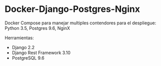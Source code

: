 # Docker-Django-Postgres-Nginx
Docker Compose para manejar multiples contendores para el despliegue: Python 3.5, Postgres 9.6, NginX

Herramientas:
- Django 2.2
- Django Rest Framework 3.10
- PostgreSQL 9.6